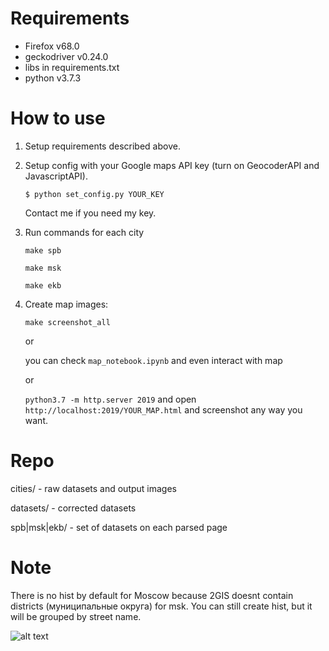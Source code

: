 # Requirements
 - Firefox v68.0
 - geckodriver v0.24.0
 - libs in requirements.txt
 - python v3.7.3
 
# How to use 
1. Setup requirements described above.
2. Setup config with your Google maps API key (turn on GeocoderAPI and JavascriptAPI).

    `$ python set_config.py YOUR_KEY`
    
    Contact me if you need my key.
    
3. Run commands for each city

    `make spb`
    
    `make msk`
    
    `make ekb`
4. Create map images:
    
    `make screenshot_all`
    
    or
    
    you can check `map_notebook.ipynb` and even interact with map
    
    or 
    
    `python3.7 -m http.server 2019` and open `http://localhost:2019/YOUR_MAP.html` and screenshot any way you want.
    
# Repo
cities/ - raw datasets and output images

datasets/ - corrected datasets

spb|msk|ekb/ - set of datasets on each parsed page 

# Note
There is no hist by default for Moscow because 2GIS doesnt contain districts (муниципальные округа) for msk. You can still create hist, but it will be grouped by street name.

![alt text](https://i.kym-cdn.com/entries/icons/original/000/021/311/free.jpg)
